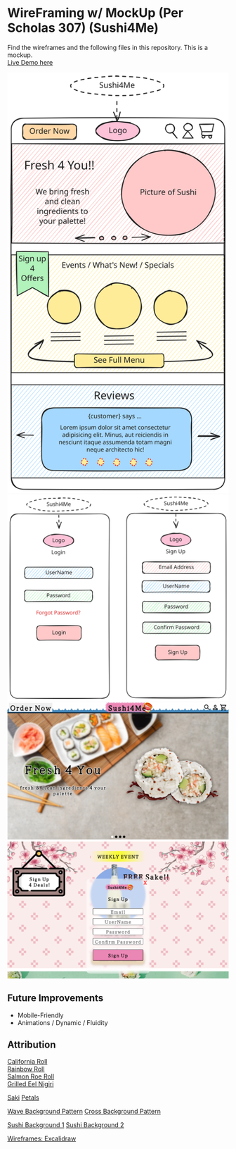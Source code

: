 # WireFraming w/ MockUp (Per Scholas 307) (Sushi4Me)

Find the wireframes and the following files in this repository. This is a mockup.  
[Live Demo here ](https://jordles.github.io/Per-Scholas-Assignment-Wireframe-307/)

![](https://raw.githubusercontent.com/jordles/Per-Scholas-Assignment-Wireframe-307/main/wireframe-landing-page.svg)
![](https://raw.githubusercontent.com/jordles/Per-Scholas-Assignment-Wireframe-307/main/wireframe-login-signup.svg)
![](https://raw.githubusercontent.com/jordles/Per-Scholas-Assignment-Wireframe-307/main/images/landing.png)
![](https://raw.githubusercontent.com/jordles/Per-Scholas-Assignment-Wireframe-307/main/images/signup.png)

## Future Improvements

* Mobile-Friendly  
* Animations / Dynamic / Fluidity




## Attribution 

[California Roll](https://www.konscious.com/products/california-roll)  
[Rainbow Roll](https://www.konscious.com/products/rainbow-roll)  
[Salmon Roe Roll](https://www.akindo-sushiro.co.jp/en/)  
[Grilled Eel Nigiri](https://www.akindo-sushiro.co.jp/en/)  

[Saki](https://www.sakeone.com/product/yuki-tora/)
[Petals](https://pngtree.com/freepng/spring-cherry-blossom-branch-petals_7429552.html)

[Wave Background Pattern](https://projects.verou.me/css3patterns/#wave)
[Cross Background Pattern](https://css-pattern.com/tiny-squares/)

[Sushi Background 1](https://unsplash.com/photos/colourful-sushi-on-background-with-copyspace-lgPGrO6Gfw0)
[Sushi Background 2 ](https://unsplash.com/photos/background-pattern-KoS5bSlwSpU)

[Wireframes: Excalidraw](https://excalidraw.com/)
